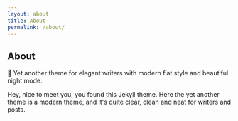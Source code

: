 ```yaml
---
layout: about
title: About
permalink: /about/
---
```


## About

:art:&nbsp;Yet another theme for elegant writers with modern flat style
and beautiful night mode.

Hey, nice to meet you, you found this Jekyll theme. Here the yet another
theme is a modern theme, and it's quite clear, clean and neat for writers
and posts.
